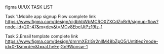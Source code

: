 figma UI/UX TASK LIST

Task 1.Mobile app signup Flow complete link https://www.figma.com/design/cjdbhbWbMCROXZXCdZoBr9/signup-flow?node-id=20-47&m=dev&t=MCv8EbefJtPz19Iz-1

Task 2.Email template complete link https://www.figma.com/design/dmrmXEzlGr2nllM48bZpO5/Untitled?node-id=0-1&m=dev&t=xaLheEejGn9Wonsw-1
